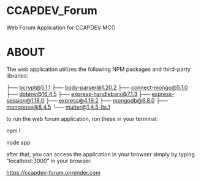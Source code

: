 # CCAPDEV_Forum
Web Forum Application for CCAPDEV MCO

# ABOUT
The web application utilizes the following NPM packages and third-party libraries:

├── bcrypt@5.1.1
├── body-parser@1.20.2
├── connect-mongo@5.1.0
├── dotenv@16.4.5
├── express-handlebars@7.1.3
├── express-session@1.18.0
├── express@4.19.2
├── mongodb@6.8.0
├── mongoose@8.4.5
└── multer@1.4.5-lts.1

to run the web forum application, run these in your terminal:

npm i

node app

after that, you can access the application in your browser simply by typing "localhost:3000" in your browser.

https://ccapdev-forum.onrender.com
